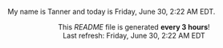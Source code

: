 My name is Tanner and today is Friday, June 30, 2:22 AM EDT.

<p align="center">This <i>README</i> file is generated <b>every 3 hours</b>!</br>Last refresh: Friday, June 30, 2:22 AM EDT<br /></p>
